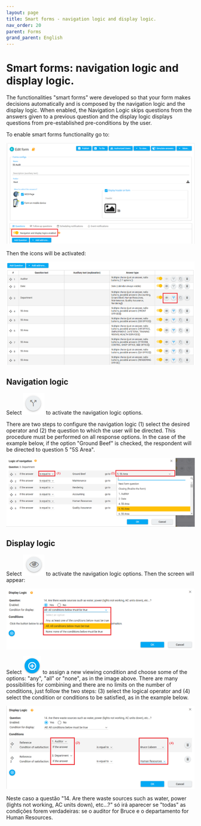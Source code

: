 ```yaml
---
layout: page
title: Smart forms - navigation logic and display logic.
nav_order: 20
parent: Forms
grand_parent: English
---
```

# Smart forms: navigation logic and display logic.

The functionalities "smart forms" were developed so that 
your form makes decisions automatically and is composed by 
the navigation logic and the display logic. When enabled, 
the Navigation Logic skips questions from the answers given 
to a previous question and the display logic displays 
questions from pre-established pre-conditions by the user.

To enable smart forms functionality go to:

![logic1](/en/assets/images/logic1.png)

Then the icons will be activated:

![logic2](/en/assets/images/logic2.png)

## Navigation logic

Select ![logic7](/en/assets/images/logic7.png) to activate 
the navigation logic options.

There are two steps to configure the navigation logic (1) 
select the desired operator and (2) the question to which 
the user will be directed. This procedure must be performed 
on all response options. In the case of the example below, 
if the option "Ground Beef" is checked, the respondent will 
be directed to question 5 "5S Area".

![logic3](/en/assets/images/logic3.png)

## Display logic

Select ![logic6](/en/assets/images/logic6.png) to activate 
the navigation logic options. Then the screen will appear:

![logic4](/en/assets/images/logic4.png) 

Select ![notification16](/en/assets/images/notification16.png) 
to assign a new viewing condition and choose
some of the options: "any", "all" or "none", 
as in the image above.
There are many possibilities for combining and there are 
no limits on the number of conditions, just follow the two 
steps: (3) select the logical operator and (4) select the 
condition or conditions to be satisfied, as in the example 
below.

![logic5](/en/assets/images/logic5.png)

Neste caso a questão "14. Are there waste sources such 
as water, power (lights not working, AC units down), 
etc...?" só irá aparecer se "todas" as condições forem 
verdadeiras:  se o auditor for Bruce e o departamento for 
Human Resources.
